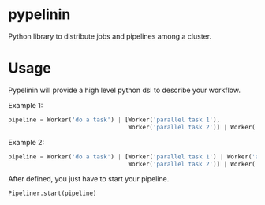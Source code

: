pypelinin
=========

Python library to distribute jobs and pipelines among a cluster.

Usage
=====

Pypelinin will provide a high level python dsl to describe your workflow.

Example 1:

```python
pipeline = Worker('do a task') | [Worker('parallel task 1'),
                                  Worker('parallel task 2')] | Worker('finalizer')
```

Example 2:

```python
pipeline = Worker('do a task') | [Worker('parallel task 1') | Worker('after 1'),
                                  Worker('parallel task 2')] | Worker('finalizer')
```

After defined, you just have to start your pipeline.

```
Pipeliner.start(pipeline)
```
